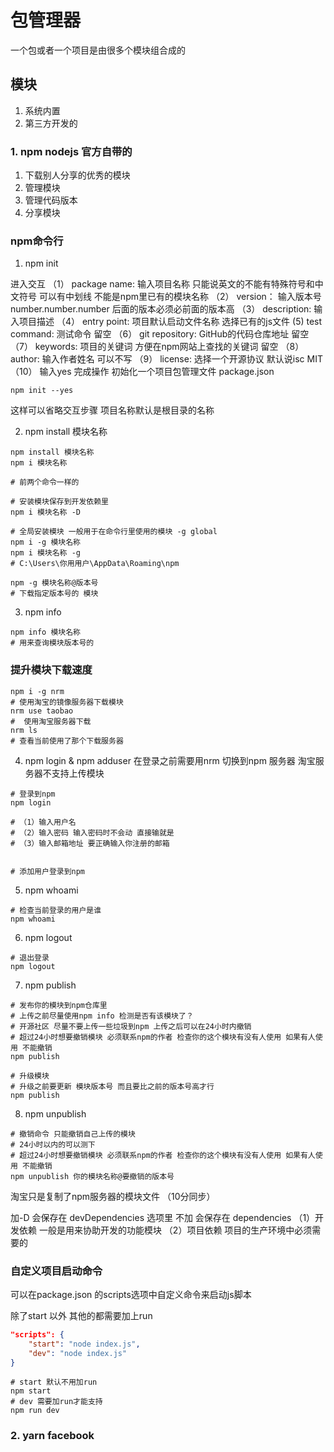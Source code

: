# 包管理器

一个包或者一个项目是由很多个模块组合成的

## 模块

1. 系统内置
2. 第三方开发的


### 1. npm nodejs 官方自带的
1. 下载别人分享的优秀的模块
2. 管理模块
3. 管理代码版本
4. 分享模块


### npm命令行

1. npm init 

进入交互
（1） package name: 输入项目名称 只能说英文的不能有特殊符号和中文符号 可以有中划线 不能是npm里已有的模块名称
（2） version： 输入版本号 number.number.number 后面的版本必须必前面的版本高
（3） description: 输入项目描述
（4） entry point: 项目默认启动文件名称 选择已有的js文件
 (5) test command: 测试命令 留空
（6） git repository: GitHub的代码仓库地址 留空
（7） keywords: 项目的关键词 方便在npm网站上查找的关键词 留空
（8） author: 输入作者姓名 可以不写
（9） license: 选择一个开源协议 默认说isc MIT
（10） 输入yes 完成操作
初始化一个项目包管理文件 package.json

```shell
npm init --yes
```
这样可以省略交互步骤 项目名称默认是根目录的名称


2. npm install 模块名称

```shell
npm install 模块名称
npm i 模块名称

# 前两个命令一样的

# 安装模块保存到开发依赖里
npm i 模块名称 -D 

# 全局安装模块 一般用于在命令行里使用的模块 -g global
npm i -g 模块名称
npm i 模块名称 -g
# C:\Users\你用用户\AppData\Roaming\npm

npm -g 模块名称@版本号
# 下载指定版本号的 模块
```

3. npm info

```shell
npm info 模块名称
# 用来查询模块版本号的
```

### 提升模块下载速度

```shell
npm i -g nrm
# 使用淘宝的镜像服务器下载模块
nrm use taobao
#  使用淘宝服务器下载
nrm ls
# 查看当前使用了那个下载服务器
```

4. npm login  & npm adduser
在登录之前需要用nrm 切换到npm 服务器 淘宝服务器不支持上传模块
```shell
# 登录到npm
npm login

# （1）输入用户名
# （2）输入密码 输入密码时不会动 直接输就是
# （3）输入邮箱地址 要正确输入你注册的邮箱


# 添加用户登录到npm
```

5. npm whoami 
```shell
# 检查当前登录的用户是谁
npm whoami 
```

6. npm logout
```shell
# 退出登录
npm logout
```

7. npm publish
```shell
# 发布你的模块到npm仓库里
# 上传之前尽量使用npm info 检测是否有该模块了？
# 开源社区 尽量不要上传一些垃圾到npm 上传之后可以在24小时内撤销
# 超过24小时想要撤销模块 必须联系npm的作者 检查你的这个模块有没有人使用 如果有人使用 不能撤销
npm publish

# 升级模块
# 升级之前要更新 模块版本号 而且要比之前的版本号高才行
npm publish
```

8. npm unpublish
```shell
# 撤销命令 只能撤销自己上传的模块
# 24小时以内的可以测下
# 超过24小时想要撤销模块 必须联系npm的作者 检查你的这个模块有没有人使用 如果有人使用 不能撤销
npm unpublish 你的模块名称@要撤销的版本号
```

淘宝只是复制了npm服务器的模块文件 （10分同步）

加-D 会保存在 devDependencies 选项里
不加 会保存在 dependencies
（1）开发依赖 一般是用来协助开发的功能模块
（2）项目依赖 项目的生产环境中必须需要的


### 自定义项目启动命令

可以在package.json 的scripts选项中自定义命令来启动js脚本

除了start 以外 其他的都需要加上run

```json
"scripts": {
    "start": "node index.js",
    "dev": "node index.js"
}
```

```shell
# start 默认不用加run
npm start
# dev 需要加run才能支持
npm run dev
```

### 2. yarn facebook